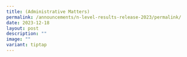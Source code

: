 ```yaml
---
title: (Administrative Matters)
permalink: /announcements/n-level-results-release-2023/permalink/
date: 2023-12-18
layout: post
description: ""
image: ""
variant: tiptap
---
```

